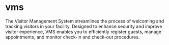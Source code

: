 # vms
The Visitor Management System streamlines the process of welcoming and tracking visitors in your facility. Designed to enhance security and improve visitor experience, VMS enables you to efficiently register guests, manage appointments, and monitor check-in and check-out procedures. 
